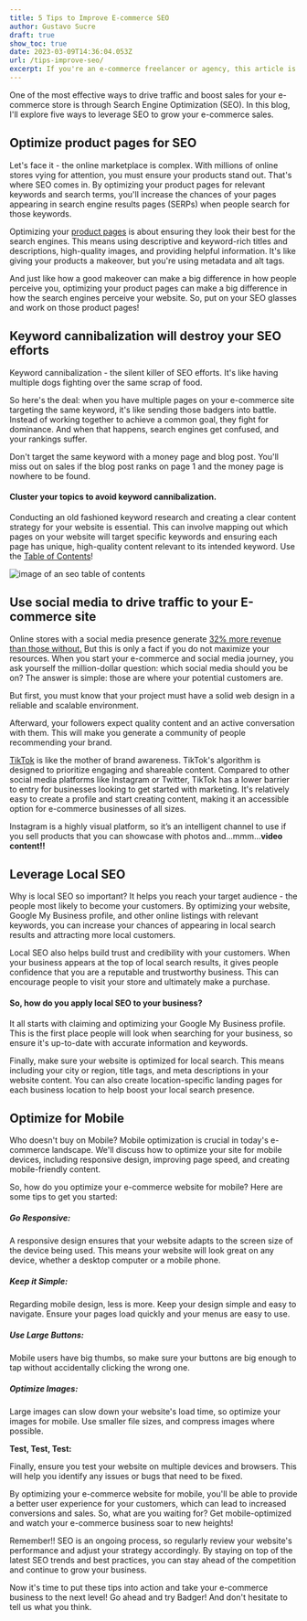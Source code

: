 ```yaml
---
title: 5 Tips to Improve E-commerce SEO
author: Gustavo Sucre
draft: true
show_toc: true
date: 2023-03-09T14:36:04.053Z
url: /tips-improve-seo/
excerpt: If you're an e-commerce freelancer or agency, this article is for you!
---
```

One of the most effective ways to drive traffic and boost sales for your e-commerce store is through Search Engine Optimization (SEO). In this blog, I'll explore five ways to leverage SEO to grow your e-commerce sales.

## Optimize product pages for SEO

Let's face it - the online marketplace is complex. With millions of online stores vying for attention, you must ensure your products stand out. That's where SEO comes in. By optimizing your product pages for relevant keywords and search terms, you'll increase the chances of your pages appearing in search engine results pages (SERPs) when people search for those keywords.

Optimizing your [product pages](https://www.contentkingapp.com/academy/product-page-seo/) is about ensuring they look their best for the search engines. This means using descriptive and keyword-rich titles and descriptions, high-quality images, and providing helpful information. It's like giving your products a makeover, but you're using metadata and alt tags.

And just like how a good makeover can make a big difference in how people perceive you, optimizing your product pages can make a big difference in how the search engines perceive your website. So, put on your SEO glasses and work on those product pages!

## Keyword cannibalization will destroy your SEO efforts

Keyword cannibalization - the silent killer of SEO efforts. It's like having multiple dogs fighting over the same scrap of food.

So here's the deal: when you have multiple pages on your e-commerce site targeting the same keyword, it's like sending those badgers into battle. Instead of working together to achieve a common goal, they fight for dominance. And when that happens, search engines get confused, and your rankings suffer.

Don't target the same keyword with a money page and blog post. You'll miss out on sales if the blog post ranks on page 1 and the money page is nowhere to be found.

#### Cluster your topics to avoid keyword cannibalization. 

Conducting an old fashioned keyword research and creating a clear content strategy for your website is essential. This can involve mapping out which pages on your website will target specific keywords and ensuring each page has unique, high-quality content relevant to its intended keyword. Use the [Table of Contents](https://getbadger.io/data-visualization-seo-seporting-guide/)!

![image of an seo table of contents ](/img/blog/badger-foto-1.png)

## **Use social media to drive traffic to your E-commerce site** 

Online stores with a social media presence generate [32% more revenue than those without.](https://www.yieldify.com/blog/best-social-media-platforms-for-e-commerce/) But this is only a fact if you do not maximize your resources. When you start your e-commerce and social media journey, you ask yourself the million-dollar question: which social media should you be on? The answer is simple: those are where your potential customers are.

But first, you must know that your project must have a solid web design in a reliable and scalable environment.

Afterward, your followers expect quality content and an active conversation with them. This will make you generate a community of people recommending your brand.

[TikTok](https://www.shopify.com/es/blog/como-funciona-tik-tok) is like the mother of brand awareness. TikTok's algorithm is designed to prioritize engaging and shareable content. Compared to other social media platforms like Instagram or Twitter, TikTok has a lower barrier to entry for businesses looking to get started with marketing. It's relatively easy to create a profile and start creating content, making it an accessible option for e-commerce businesses of all sizes.

Instagram is a highly visual platform, so it’s an intelligent channel to use if you sell products that you can showcase with photos and...mmm...**video content!!**

## Leverage Local SEO

Why is local SEO so important? It helps you reach your target audience - the people most likely to become your customers. By optimizing your website, Google My Business profile, and other online listings with relevant keywords, you can increase your chances of appearing in local search results and attracting more local customers.

Local SEO also helps build trust and credibility with your customers. When your business appears at the top of local search results, it gives people confidence that you are a reputable and trustworthy business. This can encourage people to visit your store and ultimately make a purchase.

#### So, how do you apply local SEO to your business?

It all starts with claiming and optimizing your Google My Business profile. This is the first place people will look when searching for your business, so ensure it's up-to-date with accurate information and keywords.

Finally, make sure your website is optimized for local search. This means including your city or region, title tags, and meta descriptions in your website content. You can also create location-specific landing pages for each business location to help boost your local search presence.

## Optimize for Mobile

Who doesn't buy on Mobile? Mobile optimization is crucial in today's e-commerce landscape. We'll discuss how to optimize your site for mobile devices, including responsive design, improving page speed, and creating mobile-friendly content.

So, how do you optimize your e-commerce website for mobile? Here are some tips to get you started:

##### Go Responsive: 

A responsive design ensures that your website adapts to the screen size of the device being used. This means your website will look great on any device, whether a desktop computer or a mobile phone.

##### Keep it Simple: 

Regarding mobile design, less is more. Keep your design simple and easy to navigate. Ensure your pages load quickly and your menus are easy to use.

##### Use Large Buttons: 

Mobile users have big thumbs, so make sure your buttons are big enough to tap without accidentally clicking the wrong one.

##### Optimize Images: 

Large images can slow down your website's load time, so optimize your images for mobile. Use smaller file sizes, and compress images where possible.

**Test, Test, Test:**

 Finally, ensure you test your website on multiple devices and browsers. This will help you identify any issues or bugs that need to be fixed.

By optimizing your e-commerce website for mobile, you'll be able to provide a better user experience for your customers, which can lead to increased conversions and sales. So, what are you waiting for? Get mobile-optimized and watch your e-commerce business soar to new heights!

Remember!! SEO is an ongoing process, so regularly review your website's performance and adjust your strategy accordingly. By staying on top of the latest SEO trends and best practices, you can stay ahead of the competition and continue to grow your business.

Now it's time to put these tips into action and take your e-commerce business to the next level! Go ahead and try Badger! And don't hesitate to tell us what you think.